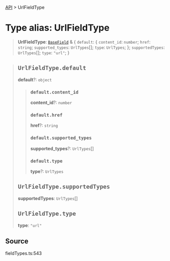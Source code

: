 [API](../index.md) > UrlFieldType

# Type alias: UrlFieldType

> **UrlFieldType**: [`BaseField`](type-alias.BaseField.md) & \{
  `default`: \{
    `content_id`: `number`;
    `href`: `string`;
    `supported_types`: `UrlTypes`[];
    `type`: `UrlTypes`;
  };
  `supportedTypes`: `UrlTypes`[];
  `type`: `"url"`;
 }

> ## `UrlFieldType.default`
>
> **default**?: `object`
>
> > ### `default.content_id`
> >
> > **content\_id**?: `number`
> >
> > ### `default.href`
> >
> > **href**?: `string`
> >
> > ### `default.supported_types`
> >
> > **supported\_types**?: `UrlTypes`[]
> >
> > ### `default.type`
> >
> > **type**?: `UrlTypes`
> >
> >
>
> ## `UrlFieldType.supportedTypes`
>
> **supportedTypes**: `UrlTypes`[]
>
> ## `UrlFieldType.type`
>
> **type**: `"url"`
>
>

## Source

fieldTypes.ts:543
